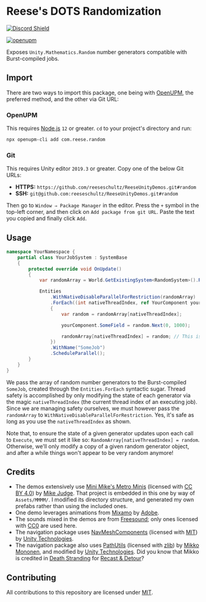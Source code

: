 # Reese's DOTS Randomization

[![Discord Shield](https://discordapp.com/api/guilds/732665868521177117/widget.png?style=shield)](https://discord.gg/CZ85mguYjK)

[![openupm](https://img.shields.io/npm/v/com.reese.random?label=openupm&registry_uri=https://package.openupm.com)](https://openupm.com/packages/com.reese.random/)

Exposes `Unity.Mathematics.Random` number generators compatible with Burst-compiled jobs.

## Import

There are two ways to import this package, one being with [OpenUPM](https://openupm.com/), the preferred method, and the other via Git URL:

### OpenUPM

This requires [Node.js](https://nodejs.org/en/) `12` or greater. `cd` to your project's directory and run:

```sh
npx openupm-cli add com.reese.random
```

### Git

This requires Unity editor `2019.3` or greater. Copy one of the below Git URLs:

* **HTTPS:** `https://github.com/reeseschultz/ReeseUnityDemos.git#random`
* **SSH:** `git@github.com:reeseschultz/ReeseUnityDemos.git#random`

Then go to `Window ⇒ Package Manager` in the editor. Press the `+` symbol in the top-left corner, and then click on `Add package from git URL`. Paste the text you copied and finally click `Add`.

## Usage

```csharp
namespace YourNamespace {
    partial class YourJobSystem : SystemBase
    {
        protected override void OnUpdate()
        {
            var randomArray = World.GetExistingSystem<RandomSystem>().RandomArray;

            Entities
                .WithNativeDisableParallelForRestriction(randomArray)
                .ForEach((int nativeThreadIndex, ref YourComponent yourComponent) =>
                {
                    var random = randomArray[nativeThreadIndex];

                    yourComponent.SomeField = random.Next(0, 1000);

                    randomArray[nativeThreadIndex] = random; // This is NECESSARY.
                })
                .WithName("SomeJob")
                .ScheduleParallel();
        }
    }
}
```

We pass the array of random number generators to the Burst-compiled `SomeJob`, created through the `Entities.ForEach` syntactic sugar. Thread safety is accomplished by only modifying the state of each generator via the magic `nativeThreadIndex` (the current thread index of an executing job). Since we are managing safety ourselves, we must however pass the `randomArray` to `WithNativeDisableParallelForRestriction`. Yes, it's safe as long as you use the `nativeThreadIndex` as shown.

Note that, to ensure the state of a given generator updates upon each call to `Execute`, we must set it like so: `RandomArray[nativeThreadIndex] = random`. Otherwise, we'll only modify a copy of a given random generator object, and after a while things won't appear to be very random anymore!

## Credits

* The demos extensively use [Mini Mike's Metro Minis](https://mikelovesrobots.github.io/mmmm) (licensed with [CC BY 4.0](https://creativecommons.org/licenses/by/4.0/?)) by [Mike Judge](https://github.com/mikelovesrobots). That project is embedded in this one by way of `Assets/MMMM/`. I modified its directory structure, and generated my own prefabs rather than using the included ones.
* One demo leverages animations from [Mixamo](https://www.mixamo.com) by [Adobe](https://www.adobe.com/).
* The sounds mixed in the demos are from [Freesound](https://freesound.org/); only ones licensed with [CC0](https://creativecommons.org/share-your-work/public-domain/cc0/) are used here.
* The navigation package uses [NavMeshComponents](https://github.com/Unity-Technologies/NavMeshComponents) (licensed with [MIT](https://opensource.org/licenses/MIT)) by [Unity Technologies](https://github.com/Unity-Technologies).
* The navigation package also uses [PathUtils](https://github.com/reeseschultz/ReeseUnityDemos/tree/master/Packages/com.reese.nav/ThirdParty/PathUtils) (licensed with [zlib](https://opensource.org/licenses/Zlib)) by [Mikko Mononen](https://github.com/memononen), and modified by [Unity Technologies](https://github.com/Unity-Technologies). Did you know that Mikko is credited in [Death Stranding](https://en.wikipedia.org/wiki/Death_Stranding) for [Recast & Detour](https://github.com/recastnavigation/recastnavigation)?

## Contributing

All contributions to this repository are licensed under [MIT](https://github.com/reeseschultz/ReeseUnityDemos/blob/master/LICENSE).
